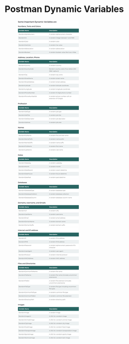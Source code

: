 # Postman Dynamic Variables

<figure><img src="../.gitbook/assets/image (4) (1).png" alt=""><figcaption></figcaption></figure>
